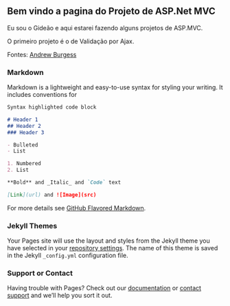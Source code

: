 ## Bem vindo a pagina do Projeto de ASP.Net MVC

Eu sou o Gideão e aqui estarei fazendo alguns projetos de ASP.MVC.

O primeiro projeto é o de Validação por Ajax.

Fontes: [Andrew Burgess](http://stackoverflow.com/questions/14005773/use-asp-net-mvc-validation-with-jquery-ajax)

### Markdown

Markdown is a lightweight and easy-to-use syntax for styling your writing. It includes conventions for

```markdown
Syntax highlighted code block

# Header 1
## Header 2
### Header 3

- Bulleted
- List

1. Numbered
2. List

**Bold** and _Italic_ and `Code` text

[Link](url) and ![Image](src)
```

For more details see [GitHub Flavored Markdown](https://guides.github.com/features/mastering-markdown/).

### Jekyll Themes

Your Pages site will use the layout and styles from the Jekyll theme you have selected in your [repository settings](https://github.com/gideaosouza/ASP.MVC/settings). The name of this theme is saved in the Jekyll `_config.yml` configuration file.

### Support or Contact

Having trouble with Pages? Check out our [documentation](https://help.github.com/categories/github-pages-basics/) or [contact support](https://github.com/contact) and we’ll help you sort it out.
